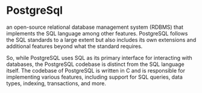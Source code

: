 # PostgreSql

an open-source relational database management system (RDBMS) that implements the SQL language among other features. PostgreSQL follows the SQL standards to a large extent but also includes its own extensions and additional features beyond what the standard requires.

So, while PostgreSQL uses SQL as its primary interface for interacting with databases, the PostgreSQL codebase is distinct from the SQL language itself. The codebase of PostgreSQL is written in C and is responsible for implementing various features, including support for SQL queries, data types, indexing, transactions, and more.
